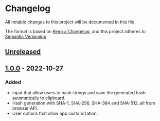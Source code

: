 # Changelog

All notable changes to this project will be documented in this file.

The format is based on [Keep a Changelog](https://keepachangelog.com/en/1.0.0/),
and this project adheres to
[Semantic Versioning](https://semver.org/spec/v2.0.0.html).

## [Unreleased]

## [1.0.0] - 2022-10-27

### Added

- Input that allow users to hash strings and save the generated hash
  automatically to clipboard.
- Hash generation with SHA-1, SHA-256, SHA-384 and SHA-512, all from browser
  API.
- User options that allow app customization.

[unreleased]:
  https://github.com/leeorf/secret-hash-chrome-extesion/compare/v1.0.0...HEAD
[1.0.0]:
  https://github.com/leeorf/secret-hash-chrome-extesion/releases/tag/v1.0.0
